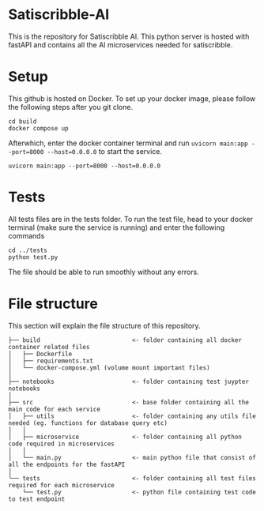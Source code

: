 # Satiscribble-AI
This is the repository for Satiscribble AI. This python server is hosted with fastAPI and contains all the AI microservices needed for satiscribble.

# Setup
This github is hosted on Docker. To set up your docker image, please follow the following steps after you git clone.
```
cd build
docker compose up
```
Afterwhich, enter the docker container terminal and run `uvicorn main:app --port=8000 --host=0.0.0.0` to start the service.

```
uvicorn main:app --port=8000 --host=0.0.0.0
```

# Tests
All tests files are in the tests folder. To run the test file, head to your docker terminal (make sure the service is running) and enter the following commands
```
cd ../tests
python test.py
```
The file should be able to run smoothly without any errors.

# File structure
This section will explain the file structure of this repository.

```
├── build                          <- folder containing all docker container related files
│   ├── Dockerfile
│   ├── requirements.txt
│   └── docker-compose.yml (volume mount important files)
│
├── notebooks                      <- folder containing test juypter notebooks
│ 
├── src                            <- base folder containing all the main code for each service
│   ├── utils                      <- folder containing any utils file needed (eg. functions for database query etc)
│   │
│   ├── microservice               <- folder containing all python code required in microservices
│   │
│   └── main.py                    <- main python file that consist of all the endpoints for the fastAPI
│
└── tests                          <- folder containing all test files required for each microservice
    └── test.py                    <- python file containing test code to test endpoint
```






